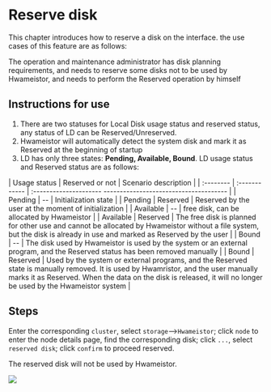 # Reserve disk

This chapter introduces how to reserve a disk on the interface. the use cases of this feature are as follows:

The operation and maintenance administrator has disk planning requirements, and needs to reserve some disks not to be used by Hwameistor, and needs to perform the Reserved operation by himself

## **Instructions for use**

1. There are two statuses for Local Disk usage status and reserved status, any status of LD can be Reserved/Unreserved.
2. Hwameistor will automatically detect the system disk and mark it as Reserved at the beginning of startup
3. LD has only three states: **Pending, Available, Bound**. LD usage status and Reserved status are as follows:

| Usage status | Reserved or not | Scenario description |
| :-------- | :------------ | :--------------------- -------------------------------------- |
| Pending | -- | Initialization state |
| Pending | Reserved | Reserved by the user at the moment of initialization |
| Available | -- | free disk, can be allocated by Hwameistor |
| Available | Reserved | The free disk is planned for other use and cannot be allocated by Hwameistor without a file system, but the disk is already in use and marked as Reserved by the user |
| Bound | -- | The disk used by Hwameistor is used by the system or an external program, and the Reserved status has been removed manually |
| Bound | Reserved | Used by the system or external programs, and the Reserved state is manually removed. It is used by Hwamristor, and the user manually marks it as Reserved. When the data on the disk is released, it will no longer be used by the Hwameistor system |

## Steps

Enter the corresponding `cluster`, select `storage`-->`Hwameistor`; click `node` to enter the node details page, find the corresponding disk; click `...`, select `reserved disk`; click `confirm` to proceed reserved.

The reserved disk will not be used by Hwameistor.

![](https://docs.daocloud.io/daocloud-docs-images/docs/storage/images/reserveddisk.jpg)
